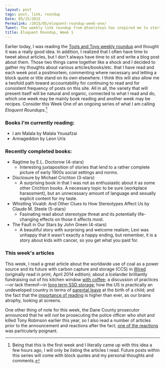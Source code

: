```yaml
---
layout: post
tags: post, link, roundup
Date: 05/15/2015
Permalink: /2015/05/eloquent-roundup-week-one/
Tweet: The weekly link roundup from @toolstoys has inspired me to start a roundup series of my own; week 1 turned out really great.
title: Eloquent Roundup, Week 1
---
```


Earlier today, I was reading the [Tools and Toys weekly roundup](http://toolsandtoys.net/editorials/huge-world-maps-dwarf-planet-flybys-health-benefits-coffee/) and thought it was a really good idea. In addition, I realized that I often have time to tweet about articles, but I don't always have time to sit and write a blog post about them. Those two things came together like a shock and I decided to gather my thoughts about various articles/books/etc. that I have read and each week post a postmortem, commenting where necessary and letting a block quote or title stand on its own elsewhere. I think this will also allow me a twofold path toward accountability for continuing to read and for consistent frequency of posts on this site. All in all, the variety that will present itself will be natural and organic, connected to what I read and do, which one week may be mainly book reading and another week may be recipes. Consider this Week One of an ongoing series of what I am calling *Eloquent Roundups*.[^1]

### Books I'm currently reading:
+ I am Malala by Malala Yousafzai
+ Armageddon by Leon Uris

### Recently completed books:
+ Ragtime by E.L. Doctorow (4-stars)
	+ Interesting juxtaposition of stories that lend to a rather complete picture of early 1900s social settings and norms.
+ Disclosure by Michael Crichton (3-stars)
	+ A surprising book in that I was not as enthusiastic about it as some other Crichton books. A necessary topic to be sure (workplace harassment), but an unnecessary amount of language and sexually explicit content for my taste.
+ Whistling Vivaldi: And Other Clues to How Stereotypes Affect Us by Claude M. Steele (5-stars)
	+ Fasinating read about stereotype threat and its potentially life-changing effects on those it affects most.
+ The Fault in Our Stars by John Green (4-stars)
	+ A beautiful story with surprising and welcome realism; Lexi was unhappy that it wasn't exactly a happy ending, but remember, it is a story about kids with cancer, so you get what you paid for.

### This week's articles
This week, I read a great article about the worldwide use of coal as a power source and its future with carbon capture and storage (CCS) in [Wired](http://www.wired.com/2014/03/clean-coal/) (originally read in print, April 2014 edition); about a Icelander brilliantly fundraising out of his kitchen window [with coffee](http://pages.rapha.cc/m2l/freshly-brewed-fundraising); a discussion of practices—or lack thereof—in [long term SSD storage](https://blog.korelogic.com/blog/2015/03/24); how the US is practically an undeveloped country in terms of [parental leave](http://www.theguardian.com/us-news/2014/dec/03/-sp-america-only-developed-country-paid-maternity-leave) at the birth of a child; and the fact that the [importance of reading](https://medium.com/@hughmcguire/why-can-t-we-read-anymore-503c38c131fe) is higher than ever, as our brains atrophy, looking at screens.

One other thing of note for this week, the Dane County prosecutor announced that he will *not* be prosecuting the police officer who shot and killed Tony Robinson earlier this year, so I also read a number of articles prior to the announcement and reactions after the fact; [one of the reactions](http://revcom.us/a/386/carl-dix-statement-on-no-charges-for-cop-who-killed-tony-robinson-en.html) was particularly poignant.

[^1]: Being that this is the first week and I literally came up with this idea a few hours ago, I will only be listing the articles I read. Future posts within this series will come with block quotes and my personal thoughts and comments.
